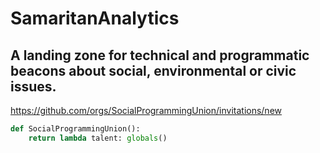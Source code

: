 # SamaritanAnalytics
## A landing zone for technical and programmatic beacons about social, environmental or civic issues. 
https://github.com/orgs/SocialProgrammingUnion/invitations/new  
```python  
def SocialProgrammingUnion():  
    return lambda talent: globals()  
```  
